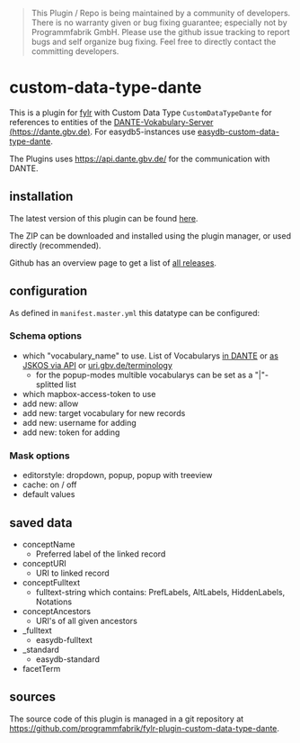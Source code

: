 > This Plugin / Repo is being maintained by a community of developers.
There is no warranty given or bug fixing guarantee; especially not by
Programmfabrik GmbH. Please use the github issue tracking to report bugs
and self organize bug fixing. Feel free to directly contact the committing
developers.

# custom-data-type-dante

This is a plugin for [fylr](mentation.fylr.cloud/docs) with Custom Data Type `CustomDataTypeDante` for references to entities of the [DANTE-Vokabulary-Server (https://dante.gbv.de)](https://dante.gbv.de).
For easydb5-instances use [easydb-custom-data-type-dante](https://github.com/programmfabrik/easydb-custom-data-type-dante).

The Plugins uses <https://api.dante.gbv.de/> for the communication with DANTE.

## installation

The latest version of this plugin can be found [here](https://github.com/programmfabrik/fylr-plugin-custom-data-type-dante/releases/latest/download/customDataTypeDante.zip).

The ZIP can be downloaded and installed using the plugin manager, or used directly (recommended).

Github has an overview page to get a list of [all releases](https://github.com/programmfabrik/fylr-plugin-custom-data-type-dante/releases/).

## configuration

As defined in `manifest.master.yml` this datatype can be configured:

### Schema options

* which "vocabulary_name" to use. List of Vocabularys [in DANTE](https://dante.gbv.de/search?ot=vocabulary) or [as JSKOS via API](https://api.dante.gbv.de/voc) or [uri.gbv.de/terminology](http://uri.gbv.de/terminology/)
  * for the popup-modes multible vocabularys can be set as a "|"-splitted list
* which mapbox-access-token to use
* add new: allow
* add new: target vocabulary for new records
* add new: username for adding
* add new: token for adding

### Mask options

* editorstyle: dropdown, popup, popup with treeview
* cache: on / off
* default values

## saved data
* conceptName
    * Preferred label of the linked record
* conceptURI
    * URI to linked record
* conceptFulltext
    * fulltext-string which contains: PrefLabels, AltLabels, HiddenLabels, Notations
* conceptAncestors
    * URI's of all given ancestors
* _fulltext
    * easydb-fulltext
* _standard
    * easydb-standard
* facetTerm

## sources

The source code of this plugin is managed in a git repository at <https://github.com/programmfabrik/fylr-plugin-custom-data-type-dante>.
